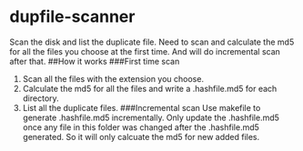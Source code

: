 # dupfile-scanner
Scan the disk and list the duplicate file.
Need to scan and calculate the md5 for all the files you choose at the first time. And will do incremental scan after that. 
##How it works
###First time scan
1. Scan all the files with the extension you choose.
2. Calculate the md5 for all the files and write a .hashfile.md5 for each directory.
3. List all the duplicate files.
###Incremental scan
Use makefile to generate .hashfile.md5 incrementally. Only update the .hashfile.md5 once any file in this folder was changed after the .hashfile.md5 generated.
So it will only calcuate the md5 for new added files.
